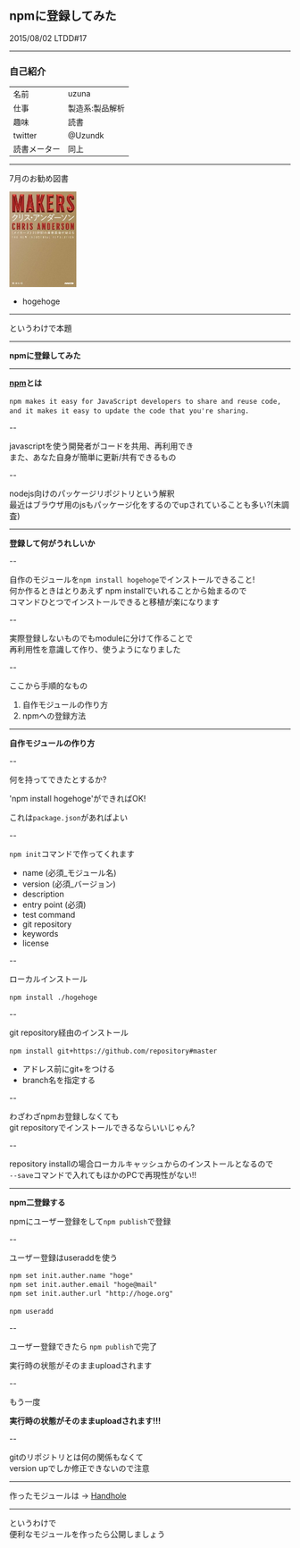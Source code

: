 ## npmに登録してみた
2015/08/02 LTDD#17

---

### 自己紹介

|||
|:---|:---|
|名前|uzuna|
|仕事|製造系:製品解析|
|趣味|読書|
|twitter|@Uzundk|
|読書メーター|同上|

---

7月のお勧め図書

<img class="img" src="image/makers.jpg" width="120px">

* hogehoge

---

というわけで本題

---

__npmに登録してみた__

---

__[npm](npmとは)とは__

`npm makes it easy for JavaScript developers to share and reuse code, and it makes it easy to update the code that you're sharing.`

--

javascriptを使う開発者がコードを共用、再利用でき  
また、あなた自身が簡単に更新/共有できるもの

--

nodejs向けのパッケージリポジトリという解釈  
最近はブラウザ用のjsもパッケージ化をするのでupされていることも多い?(未調査)

---

__登録して何がうれしいか__

--

自作のモジュールを`npm install hogehoge`でインストールできること!  
何か作るときはとりあえず npm installでいれることから始まるので  
コマンドひとつでインストールできると移植が楽になります

--

実際登録しないものでもmoduleに分けて作ることで  
再利用性を意識して作り、使うようになりました

--

ここから手順的なもの

1. 自作モジュールの作り方
2. npmへの登録方法

---

__自作モジュールの作り方__

--

何を持ってできたとするか?

'npm install hogehoge'ができればOK!

これは`package.json`があればよい

--

`npm init`コマンドで作ってくれます

* name (必須_モジュール名)
* version (必須_バージョン)
* description
* entry point (必須)
* test command
* git repository
* keywords
* license

--

ローカルインストール

`npm install ./hogehoge`

--

git repository経由のインストール

`npm install git+https://github.com/repository#master`

* アドレス前にgit+をつける
* branch名を指定する

--

わざわざnpmお登録しなくても  
git repositoryでインストールできるならいいじゃん?

--

repository installの場合ローカルキャッシュからのインストールとなるので  
`--save`コマンドで入れてもほかのPCで再現性がない!!

---

__npm二登録する__

npmにユーザー登録をして`npm publish`で登録

--

ユーザー登録はuseraddを使う

```
npm set init.auther.name "hoge"
npm set init.auther.email "hoge@mail"
npm set init.auther.url "http://hoge.org"

npm useradd
```

--

ユーザー登録できたら
`npm publish`で完了

実行時の状態がそのままuploadされます

--

もう一度

__実行時の状態がそのままuploadされます!!!__

--

gitのリポジトリとは何の関係もなくて  
version upでしか修正できないので注意

---

作ったモジュールは -> [Handhole](https://github.com/uzuna/handhole)

---

というわけで  
便利なモジュールを作ったら公開しましょう